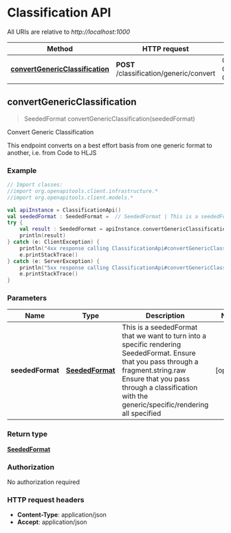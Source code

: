 # Classification API

All URIs are relative to *http://localhost:1000*

Method | HTTP request | Description
------------- | ------------- | -------------
[**convertGenericClassification**](#convertgenericclassification) | **POST** /classification/generic/convert | Convert Generic Classification


<a id="convertGenericClassification"></a>
## **convertGenericClassification**
> SeededFormat convertGenericClassification(seededFormat)

Convert Generic Classification

This endpoint converts on a best effort basis from one generic format to another, i.e. from Code to HLJS 

### Example
```kotlin
// Import classes:
//import org.openapitools.client.infrastructure.*
//import org.openapitools.client.models.*

val apiInstance = ClassificationApi()
val seededFormat : SeededFormat =  // SeededFormat | This is a seededFormat that we want to turn into a specific rendering SeededFormat.  Ensure that you pass through a fragment.string.raw  Ensure that you pass through a classification with the generic/specific/rendering all specified 
try {
    val result : SeededFormat = apiInstance.convertGenericClassification(seededFormat)
    println(result)
} catch (e: ClientException) {
    println("4xx response calling ClassificationApi#convertGenericClassification")
    e.printStackTrace()
} catch (e: ServerException) {
    println("5xx response calling ClassificationApi#convertGenericClassification")
    e.printStackTrace()
}
```

### Parameters

Name | Type | Description  | Notes
------------- | ------------- | ------------- | -------------
 **seededFormat** | [**SeededFormat**](../models/SeededFormat)| This is a seededFormat that we want to turn into a specific rendering SeededFormat.  Ensure that you pass through a fragment.string.raw  Ensure that you pass through a classification with the generic/specific/rendering all specified  | [optional]

### Return type

[**SeededFormat**](../models/SeededFormat)

### Authorization

No authorization required

### HTTP request headers

 - **Content-Type**: application/json
 - **Accept**: application/json

